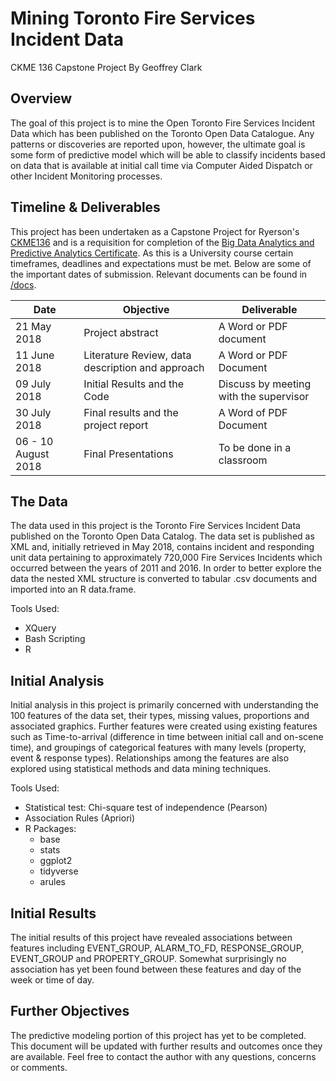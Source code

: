 # Mining Toronto Fire Services Incident Data
CKME 136 Capstone Project
By Geoffrey Clark

## Overview

The goal of this project is to mine the Open Toronto Fire Services Incident Data which has been published on the Toronto Open Data Catalogue. Any patterns or discoveries are reported upon, however, the ultimate goal is some form of predictive model which will be able to classify incidents based on data that is available at initial call time via Computer Aided Dispatch or other Incident Monitoring processes. 

## Timeline & Deliverables

This project has been undertaken as a Capstone Project for Ryerson's [CKME136](https://ce-online.ryerson.ca/ce/calendar/default.aspx?id=5&section=course&mode=course&ccode=CKME%20136) and is a requisition for completion of the [Big Data Analytics and Predictive Analytics Certificate](https://ce-online.ryerson.ca/ce/calendar/default.aspx?section=program&sub=cert&cert=DATANA00&mode=program). As this is a University course certain timeframes, deadlines and expectations must be met. Below are some of the important dates of submission. Relevant documents can be found in [/docs](https://github.com/gffryclrk/toronto.fire.incident.data/tree/master/docs). 

|Date|Objective|Deliverable|
|---|---|---|
|21 May 2018|Project abstract|A Word or PDF document|
|11 June 2018|Literature Review, data description and approach|A Word or PDF Document|
|09 July 2018|Initial Results and the Code|Discuss by meeting with the supervisor|
|30 July 2018|Final results and the project report|A Word of PDF Document|
|06 - 10 August 2018|Final Presentations|To be done in a classroom|

## The Data

The data used in this project is the Toronto Fire Services Incident Data published on the Toronto Open Data Catalog. The data set is published as XML and, initially retrieved in May 2018, contains incident and responding unit data pertaining to approximately 720,000 Fire Services Incidents which occurred between the years of 2011 and 2016. In order to better explore the data the nested XML structure is converted to tabular .csv documents and imported into an R data.frame. 

Tools Used:
* XQuery
* Bash Scripting
* R

## Initial Analysis

Initial analysis in this project is primarily concerned with understanding the 100 features of the data set, their types, missing values, proportions and associated graphics. Further features were created using existing features such as Time-to-arrival (difference in time between initial call and on-scene time), and groupings of categorical features with many levels (property, event & response types). Relationships among the features are also explored using statistical methods and data mining techniques. 

Tools Used:
* Statistical test: Chi-square test of independence (Pearson)
* Association Rules (Apriori)
* R Packages:
    * base
    * stats
    * ggplot2
    * tidyverse
    * arules

## Initial Results

The initial results of this project have revealed associations between features including EVENT_GROUP, ALARM_TO_FD, RESPONSE_GROUP, EVENT_GROUP and PROPERTY_GROUP. Somewhat surprisingly no association has yet been found between these features and day of the week or time of day.

## Further Objectives

The predictive modeling portion of this project has yet to be completed. This document will be updated with further results and outcomes once they are available. Feel free to contact the author with any questions, concerns or comments. 

